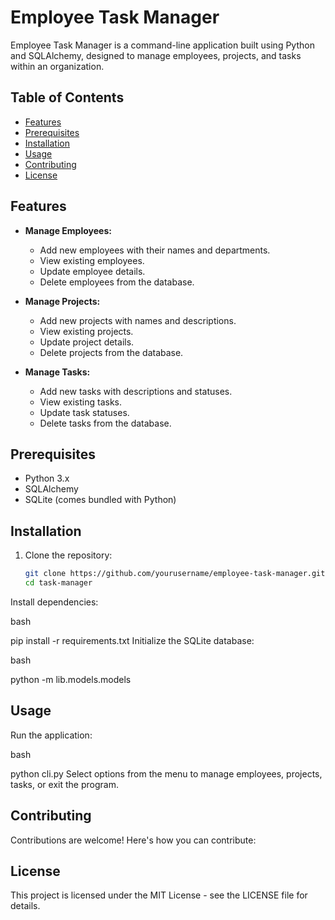 # Employee Task Manager

Employee Task Manager is a command-line application built using Python and SQLAlchemy, designed to manage employees, projects, and tasks within an organization.

## Table of Contents

- [Features](#features)
- [Prerequisites](#prerequisites)
- [Installation](#installation)
- [Usage](#usage)
- [Contributing](#contributing)
- [License](#license)

## Features

- **Manage Employees:**
  - Add new employees with their names and departments.
  - View existing employees.
  - Update employee details.
  - Delete employees from the database.

- **Manage Projects:**
  - Add new projects with names and descriptions.
  - View existing projects.
  - Update project details.
  - Delete projects from the database.

- **Manage Tasks:**
  - Add new tasks with descriptions and statuses.
  - View existing tasks.
  - Update task statuses.
  - Delete tasks from the database.


## Prerequisites

- Python 3.x
- SQLAlchemy
- SQLite (comes bundled with Python)

## Installation

1. Clone the repository:
   ```bash
   git clone https://github.com/yourusername/employee-task-manager.git
   cd task-manager
Install dependencies:

bash

pip install -r requirements.txt
Initialize the SQLite database:

bash

python -m lib.models.models

## Usage
Run the application:

bash

python cli.py
Select options from the menu to manage employees, projects, tasks, or exit the program.

## Contributing
Contributions are welcome! Here's how you can contribute:

## License
This project is licensed under the MIT License - see the LICENSE file for details.